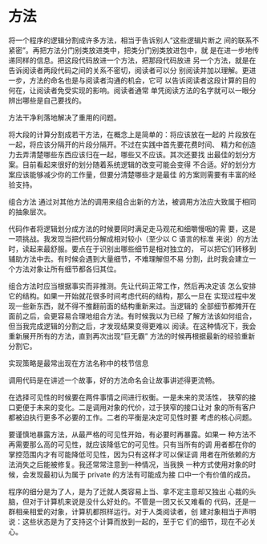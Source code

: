 # 方法

将一个程序的逻辑分割成许多方法，相当于告诉别人“这些逻辑片断之
间的联系不紧密”。再把方法分门别类放进类中，把类分门别类放进包中，就
是在进一步地传递同样的信息。把这段代码放进一个方法，把那段代码放进
另一个方法，就是在告诉阅读者两段代码之间的关系不密切，阅读者可以分
别阅读并加以理解。更进一步，方法的命名也是与阅读者沟通的机会，它可
以告诉阅读者这段计算的目的何在，让阅读者免受实现的影响。阅读者通常
单凭阅读方法的名字就可以一眼分辨出哪些是自己要找的。

方法干净利落地解决了重用的问题。

将大段的计算分割成若干方法，在概念上是简单的：将应该放在一起的
片段放在一起，将应该分隔开的片段分隔开。不过在实践中首先要花费时间、
精力和创造力去弄清楚哪些东西应该归在一起，哪些又不应该。其次还要找
出最佳的划分方案。目前看起来很好的划分随着系统逻辑的改变可能会变得
不合适。好的划分方案应该能够减少你的工作量，但要分清楚哪些才是最佳
的方案则需要有丰富的经验支持。

组合方法
通过对其他方法的调用来组合出新的方法，被调用方法应大致属于相同
的抽象层次。

代码作者将逻辑划分成方法的时候要同时满足走马观花和细嚼慢咽的需
要，这是一项挑战。我发现当把代码分解成相对较小（至少以 C 语言的标准
来说）的方法时，读起来最舒服。要点在于识别出哪些细节是相对独立的，
可以把它们转移到辅助方法中去。有时候会遇到大量细节，不难理解但不易
分割，此时我会建立一个方法对象让所有细节都各归其位。

组合方法时应当根据事实而非推测。先让代码正常工作，然后再决定该
怎么安排它的结构。如果一开始就花很多时间考虑代码的结构，那么一旦在
实现过程中发现一些新东西，就不得不推翻前面的结构重新来过。当逻辑的
全部细节都摊开在面前之后，会更容易合理地组合方法。有时候我以为已经
了解方法该如何组合，但当我完成逻辑的分割之后，才发现结果变得更难以
阅读。在这种情况下，我会重新展开所有的方法，直到再次出现“巨无霸”
方法的时候再根据最新的经验重新分割它。

实现策略是最常出现在方法名称中的枝节信息

调用代码是在讲述一个故事，好的方法命名会让故事讲述得更流畅。

在选择可见性的时候要在两件事情之间进行权衡。一是未来的灵活性，
狭窄的接口更便于未来的变化。二是调用对象的代价，过于狭窄的接口让对
象的所有客户都被迫执行更多不必要的工作。二者的平衡是决定可见性时要
考虑的核心问题。

要谨慎地暴露方法，从最严格的可见性开始，有必要时再暴露。如果一
种方法不再需要那么高的可见性，就应该降低它的可见性。只有当所有的调
用者都在你的掌控范围内才有可能降低可见性，因为只有这样才可以保证调
用者在所依赖的方法消失之后能被修复。我还常常注意到一种情况，当我换
一种方式使用对象的时候，会发现最初认为属于 private 的方法有可能成为接
口中一个有价值的成员。

程序的细分是为了人，是为了迁就人类容易上当、拿不定主意却又独出
心裁的头脑，但对于计算机来说是没什么好处的。不管是一团又长又难看的
代码，还是一群相亲相爱的对象，计算机都照样运行。对于人类阅读者，创
建对象相当于声明说：这些状态是为了支持这个计算而放到一起的，至于它
们的细节，现在不必关心。
